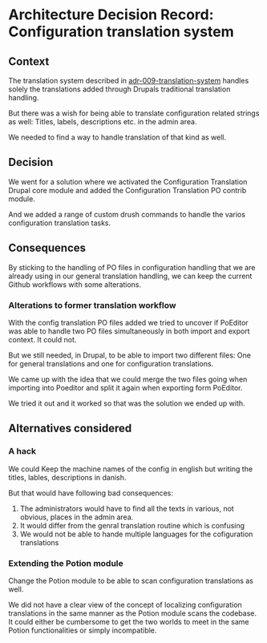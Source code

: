 # Architecture Decision Record: Configuration translation system

## Context

The translation system described in [adr-009-translation-system](./adr-009-translation-system.md) handles solely the translations added through Drupals traditional translation handling.

But there was a wish for being able to translate configuration related strings as well: Titles, labels, descriptions etc. in the admin area.

We needed to find a way to handle translation of that kind as well.

## Decision

We went for a solution where we activated the Configuration Translation Drupal core module and added the Configuration Translation PO contrib module.

And we added a range of custom drush commands to handle the varios configuration translation tasks.

## Consequences

By sticking to the handling of PO files in configuration handling that we are already using in our general translation handling, we can keep the current Github workflows with some alterations.

### Alterations to former translation workflow

With the config translation PO files added we tried to uncover if PoEditor was able to handle two PO files simultaneously in both import and export context.
It could not.

But we still needed, in Drupal, to be able to import two different files: One for general translations and one for configuration translations.

We came up with the idea that we could merge the two files going when importing into Poeditor and split it again when exporting form PoEditor.

We tried it out and it worked so that was the solution we ended up with.

## Alternatives considered

### A hack
We could Keep the machine names of the config in english but writing the titles, lables, descriptions in danish.

But that would have following bad consequences:
1. The administrators would have to find all the texts in various, not obvious, places in the admin area.
2. It would differ from the genral translation routine which is confusing
3. We would not be able to hande multiple languages for the cofiguration translations

### Extending the Potion module
Change the Potion module to be able to scan configuration translations as well.

We did not have a clear view of the concept of localizing configuration translations in the same manner as the Potion module scans the codebase. It could either be cumbersome to get the two worlds to meet in the same Potion functionalities or simply incompatible.

